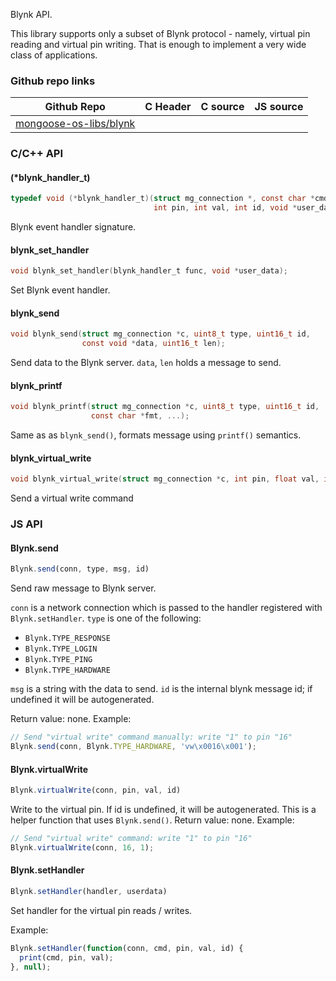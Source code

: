 
Blynk API.

This library supports only a subset of Blynk protocol - namely, virtual
pin reading and virtual pin writing. That is enough to implement a very
wide class of applications.
 
### Github repo links
| Github Repo | C Header | C source  | JS source |
| ----------- | -------- | --------  | ----------------- |
| [mongoose-os-libs/blynk](https://github.com/mongoose-os-libs/blynk) | &nbsp; | &nbsp;  | &nbsp;         |


### C/С++ API
#### (*blynk_handler_t)

```c
typedef void (*blynk_handler_t)(struct mg_connection *, const char *cmd,
                                int pin, int val, int id, void *user_data);
```
 Blynk event handler signature. 
#### blynk_set_handler

```c
void blynk_set_handler(blynk_handler_t func, void *user_data);
```
 Set Blynk event handler. 
#### blynk_send

```c
void blynk_send(struct mg_connection *c, uint8_t type, uint16_t id,
                const void *data, uint16_t len);
```
 Send data to the Blynk server. `data`, `len` holds a message to send. 
#### blynk_printf

```c
void blynk_printf(struct mg_connection *c, uint8_t type, uint16_t id,
                  const char *fmt, ...);
```
 Same as as `blynk_send()`, formats message using `printf()` semantics. 
#### blynk_virtual_write

```c
void blynk_virtual_write(struct mg_connection *c, int pin, float val, int id);
```
 Send a virtual write command 

### JS API
#### Blynk.send

```javascript
Blynk.send(conn, type, msg, id)
```
Send raw message to Blynk server.

`conn` is a network connection which is passed to the handler registered
with `Blynk.setHandler`. `type` is one of the following:

- `Blynk.TYPE_RESPONSE`
- `Blynk.TYPE_LOGIN`
- `Blynk.TYPE_PING`
- `Blynk.TYPE_HARDWARE`

`msg` is a string with the data to send. `id` is the internal blynk
message id; if undefined it will be autogenerated.

Return value: none.
Example:
```javascript
// Send "virtual write" command manually: write "1" to pin "16"
Blynk.send(conn, Blynk.TYPE_HARDWARE, 'vw\x0016\x001');
```
#### Blynk.virtualWrite

```javascript
Blynk.virtualWrite(conn, pin, val, id)
```
Write to the virtual pin. If id is undefined, it will be autogenerated.
This is a helper function that uses `Blynk.send()`.
Return value: none.
Example:
```javascript
// Send "virtual write" command: write "1" to pin "16"
Blynk.virtualWrite(conn, 16, 1);
```
#### Blynk.setHandler

```javascript
Blynk.setHandler(handler, userdata)
```
Set handler for the virtual pin reads / writes.

Example:
```javascript
Blynk.setHandler(function(conn, cmd, pin, val, id) {
  print(cmd, pin, val);
}, null);
```
